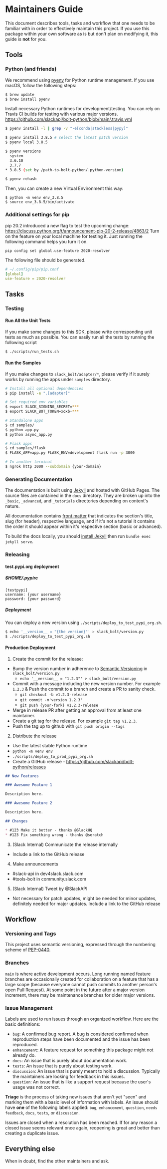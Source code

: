 # Maintainers Guide

This document describes tools, tasks and workflow that one needs to be familiar with in order to effectively maintain
this project. If you use this package within your own software as is but don't plan on modifying it, this guide is
**not** for you.

## Tools

### Python (and friends)

We recommend using [pyenv](https://github.com/pyenv/pyenv) for Python runtime management. If you use macOS, follow the following steps:

```bash
$ brew update
$ brew install pyenv
```

Install necessary Python runtimes for development/testing. You can rely on Travis CI builds for testing with various major versions. https://github.com/slackapi/bolt-python/blob/main/.travis.yml

```bash
$ pyenv install -l | grep -v "-e[conda|stackless|pypy]"

$ pyenv install 3.8.5 # select the latest patch version
$ pyenv local 3.8.5

$ pyenv versions
  system
  3.6.10
  3.7.7
* 3.8.5 (set by /path-to-bolt-python/.python-version)

$ pyenv rehash
```

Then, you can create a new Virtual Environment this way:

```
$ python -m venv env_3.8.5
$ source env_3.8.5/bin/activate
```

### Additional settings for pip

pip 20.2 introduced a new flag to test the upcoming change: https://discuss.python.org/t/announcement-pip-20-2-release/4863/2
Turn on the feature on your local machine for testing it. Just running the following command helps you turn it on.

```bash
pip config set global.use-feature 2020-resolver
```

The following file should be generated.

```yaml
# ~/.config/pip/pip.conf
[global]
use-feature = 2020-resolver
```

## Tasks

### Testing

#### Run All the Unit Tests

If you make some changes to this SDK, please write corresponding unit tests as much as possible. You can easily run all the tests by running the following script

```bash
$ ./scripts/run_tests.sh
```

#### Run the Samples

If you make changes to `slack_bolt/adapter/*`, please verify if it surely works by running the apps under `samples` directory.

```bash
# Install all optional dependencies
$ pip install -e ".[adapter]"

# Set required env variables
$ export SLACK_SIGNING_SECRET=***
$ export SLACK_BOT_TOKEN=xoxb-***

# Standalone apps
$ cd samples/
$ python app.py
$ python async_app.py

# Flask apps
$ cd samples/flask
$ FLASK_APP=app.py FLASK_ENV=development flask run -p 3000

# In another terminal
$ ngrok http 3000 --subdomain {your-domain}
```

### Generating Documentation

The documentation is built using [Jekyll](https://jekyllrb.com/) and hosted with GitHub Pages.
The source files are contained in the `docs` directory. They are broken up into the `_basic`, `_advanced`, and `_tutorials` directories depending on content's nature.

All documentation contains [front matter](https://jekyllrb.com/docs/front-matter/) that indicates the section's title, slug (for header), respective language, and if it's not a tutorial it contains the order it should appear within it's respective section (basic or advanced).

To build the docs locally, you should [install Jekyll](https://jekyllrb.com/docs/installation/) then run `bundle exec jekyll serve`.

### Releasing

#### test.pypi.org deployment

##### $HOME/.pypirc

```
[testpypi]
username: {your username}
password: {your password}
```

##### Deployment

You can deploy a new version using `./scripts/deploy_to_test_pypi_org.sh`.

```bash
$ echo '__version__ = "{the version}"' > slack_bolt/version.py
$ ./scripts/deploy_to_test_pypi_org.sh
```

#### Production Deployment

1.  Create the commit for the release:

- Bump the version number in adherence to [Semantic Versioning](http://semver.org/) in `slack_bolt/version.py`
  - `echo '__version__ = "1.2.3"' > slack_bolt/version.py`
- Commit with a message including the new version number. For example `1.2.3` & Push the commit to a branch and create a PR to sanity check.
  - `git checkout -b v1.2.3-release`
  - `git commit -m'version 1.2.3'`
  - `git push {your-fork} v1.2.3-release`
- Merge in release PR after getting an approval from at least one maintainer.
- Create a git tag for the release. For example `git tag v1.2.3`.
- Push the tag up to github with `git push origin --tags`

2.  Distribute the release

- Use the latest stable Python runtime
- `python -m venv env`
- `./scripts/deploy_to_prod_pypi_org.sh`
- Create a GitHub release - https://github.com/slackapi/bolt-python/releases

```markdown
## New Features

### Awesome Feature 1

Description here.

### Awesome Feature 2

Description here.

## Changes

* #123 Make it better - thanks @SlackHQ
* #123 Fix something wrong - thanks @seratch
```

3. (Slack Internal) Communicate the release internally

- Include a link to the GitHub release

4. Make announcements

- #slack-api in dev4slack.slack.com
- #tools-bolt in community.slack.com

5. (Slack Internal) Tweet by @SlackAPI

- Not necessary for patch updates, might be needed for minor updates, definitely needed for major updates. Include a link to the GitHub release

## Workflow

### Versioning and Tags

This project uses semantic versioning, expressed through the numbering scheme of
[PEP-0440](https://www.python.org/dev/peps/pep-0440/).

### Branches

`main` is where active development occurs. Long running named feature branches are occasionally created for
collaboration on a feature that has a large scope (because everyone cannot push commits to another person's open Pull
Request). At some point in the future after a major version increment, there may be maintenance branches for older major
versions.

### Issue Management

Labels are used to run issues through an organized workflow. Here are the basic definitions:

- `bug`: A confirmed bug report. A bug is considered confirmed when reproduction steps have been
  documented and the issue has been reproduced.
- `enhancement`: A feature request for something this package might not already do.
- `docs`: An issue that is purely about documentation work.
- `tests`: An issue that is purely about testing work.
- `discussion`: An issue that is purely meant to hold a discussion. Typically the maintainers are looking for feedback in this issues.
- `question`: An issue that is like a support request because the user's usage was not correct.

**Triage** is the process of taking new issues that aren't yet "seen" and marking them with a basic level of information
with labels. An issue should have **one** of the following labels applied: `bug`, `enhancement`, `question`,
`needs feedback`, `docs`, `tests`, or `discussion`.

Issues are closed when a resolution has been reached. If for any reason a closed issue seems relevant once again,
reopening is great and better than creating a duplicate issue.

## Everything else

When in doubt, find the other maintainers and ask.

